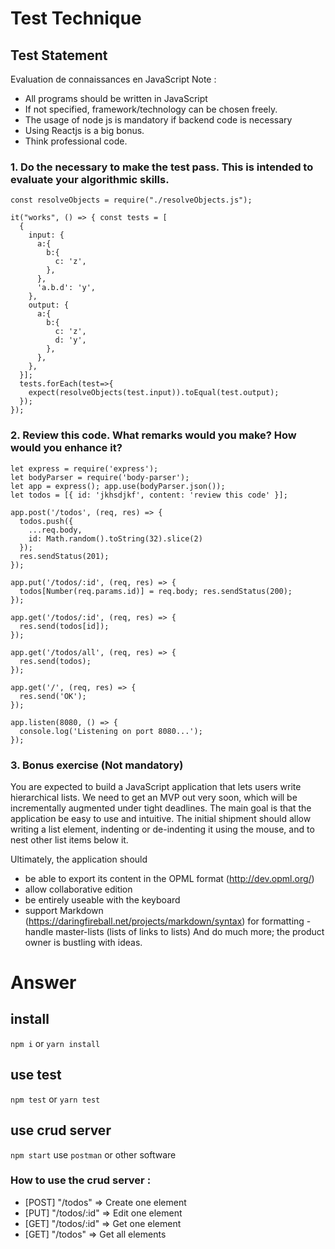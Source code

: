 # Test Technique

## Test Statement
 Evaluation de connaissances en JavaScript
 Note :
 - All programs should be written in JavaScript
 - If not specified, framework/technology can be chosen freely.
 - The usage of node js is mandatory if backend code is necessary
 - Using Reactjs is a big bonus.
 - Think professional code.
 
### 1. Do the necessary to make the test pass. This is intended to evaluate your algorithmic skills.

```
const resolveObjects = require("./resolveObjects.js");

it("works", () => { const tests = [
  {
    input: {
      a:{
        b:{
          c: 'z',
        },
      },
      'a.b.d': 'y',
    },
    output: {
      a:{
        b:{
          c: 'z',
          d: 'y',
        },
      },
    },
  }];
  tests.forEach(test=>{
    expect(resolveObjects(test.input)).toEqual(test.output);
  });
});
```

### 2. Review this code. What remarks would you make? How would you enhance it?

```
let express = require('express');
let bodyParser = require('body-parser');
let app = express(); app.use(bodyParser.json());
let todos = [{ id: 'jkhsdjkf', content: 'review this code' }];

app.post('/todos', (req, res) => {
  todos.push({
    ...req.body,
    id: Math.random().toString(32).slice(2)
  });
  res.sendStatus(201);
});

app.put('/todos/:id', (req, res) => {
  todos[Number(req.params.id)] = req.body; res.sendStatus(200);
});

app.get('/todos/:id', (req, res) => {
  res.send(todos[id]);
});

app.get('/todos/all', (req, res) => {
  res.send(todos);
});

app.get('/', (req, res) => {
  res.send('OK');
});

app.listen(8080, () => {
  console.log('Listening on port 8080...');
});
```

### 3. Bonus exercise (Not mandatory)

You are expected to build a JavaScript application that lets users write hierarchical lists.
We need to get an MVP out very soon, which will be incrementally augmented under tight deadlines.
The main goal is that the application be easy to use and intuitive.
The initial shipment should allow writing a list element, indenting or de-indenting it using the mouse, and to nest other list items below it.

Ultimately, the application should
- be able to export its content in the OPML format (http://dev.opml.org/)
- allow collaborative edition
- be entirely useable with the keyboard
- support Markdown (https://daringfireball.net/projects/markdown/syntax) for formatting - handle master-lists (lists of links to lists)
And do much more; the product owner is bustling with ideas.

# Answer
## install
`npm i` or `yarn install`

## use test
`npm test` or `yarn test`

## use crud server
`npm start`
use `postman` or other software

### How to use the crud server : 
  - [POST] "/todos"    => Create one element
  - [PUT] "/todos/:id" => Edit one element
  - [GET] "/todos/:id" => Get one element
  - [GET] "/todos"     => Get all elements
  
